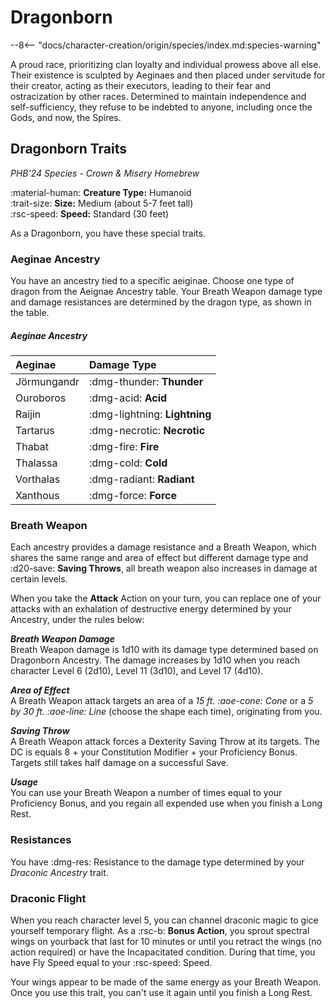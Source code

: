 # Dragonborn

--8<-- "docs/character-creation/origin/species/index.md:species-warning"

A proud race, prioritizing clan loyalty and individual prowess above all else. Their existence is sculpted by Aeginaes and then placed under servitude for their creator, acting as their executors, leading to their fear and ostracization by other races. Determined to maintain independence and self-sufficiency, they refuse to be indebted to anyone, including once the Gods, and now, the Spires.

## Dragonborn Traits

*PHB'24 Species - Crown & Misery Homebrew*

:material-human: **Creature Type:** Humanoid  
:trait-size: **Size:** Medium (about 5-7 feet tall)  
:rsc-speed: **Speed:** Standard (30 feet)

As a Dragonborn, you have these special traits.

### Aeginae Ancestry

You have an ancestry tied to a specific aeiginae. Choose one type of dragon from the Aeignae Ancestry table. Your Breath Weapon damage type and damage resistances are determined by the dragon type, as shown in the table.

##### Aeginae Ancestry

| Aeginae | Damage Type |
|:--|:--|
| Jörmungandr | :dmg-thunder: **Thunder** |
| Ouroboros | :dmg-acid: **Acid** |
| Raijin | :dmg-lightning: **Lightning** |
| Tartarus | :dmg-necrotic: **Necrotic** |
| Thabat | :dmg-fire: **Fire** |
| Thalassa | :dmg-cold: **Cold** |
| Vorthalas | :dmg-radiant: **Radiant** |
| Xanthous | :dmg-force: **Force** |

### Breath Weapon 

Each ancestry provides a damage resistance and a Breath Weapon, which shares the same range and area of effect but different damage type and :d20-save: **Saving Throws**, all breath weapon also increases in damage at certain levels.

When you take the **Attack** Action on your turn, you can replace one of your attacks with an exhalation of destructive energy determined by your Ancestry, under the rules below:

***Breath Weapon Damage***  
Breath Weapon damage is 1d10 with its damage type determined based on Dragonborn Ancestry. The damage increases by 1d10 when you reach character Level 6 (2d10), Level 11 (3d10), and Level 17 (4d10). 

***Area of Effect***  
A Breath Weapon attack targets an area of a *15 ft. :aoe-cone: Cone* or a *5 by 30 ft. :aoe-line: Line* (choose the shape each time), originating from you. 

***Saving Throw***  
A Breath Weapon attack forces a Dexterity Saving Throw at its targets. The DC is equals 8 + your Constitution Modifier + your Proficiency Bonus. Targets still takes half damage on a successful Save.

***Usage***  
You can use your Breath Weapon a number of times equal to your Proficiency Bonus, and you regain all expended use when you finish a Long Rest.

### Resistances

You have :dmg-res: Resistance to the damage type determined by your *Draconic Ancestry* trait.

### Draconic Flight

When you reach character level 5, you can channel draconic magic to gice yourself temporary flight. As a :rsc-b: **Bonus Action**, you sprout spectral wings on yourback that last for 10 minutes or until you retract the wings (no action required) or have the Incapacitated condition. During that time, you have Fly Speed equal to your :rsc-speed: Speed.

Your wings appear to be made of the same energy as your Breath Weapon. Once you use this trait, you can't use it again until you finish a Long Rest.

